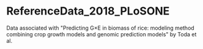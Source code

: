 # ReferenceData_2018_PLoSONE
Data associated with "Predicting G×E in biomass of rice: modeling method combining crop growth models and genomic prediction models" by Toda et al.
